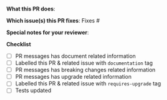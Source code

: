 <!--  Thanks for sending a pull request!  Before submitting:

1. Read our CONTRIBUTING.md guide for detailed contributing guidelines.
2. Rebase your PR if it gets out of sync with master
-->

**What this PR does**:

**Which issue(s) this PR fixes**:
Fixes #<issue number>


**Special notes for your reviewer**:

**Checklist**
- [ ] PR messages has document related information
- [ ] Labelled this PR & related issue with `documentation` tag
- [ ] PR messages has breaking changes related information
- [ ] PR messages has upgrade related information
- [ ] Labelled this PR & related issue with `requires-upgrade` tag
- [ ] Tests updated